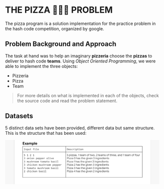 # THE PIZZA :pizza::pizza::pizza: PROBLEM  

The pizza program is a solution implementation for the practice problem in the hash code competition,
organized by google.

## Problem Background and Approach
The task at hand was to help an imaginary **pizzeria** choose the **pizzas** to deliver to hash code **teams**. Using *Object Oriented Programming*, we were able to implement the three objects:
* Pizzeria
* Pizza
* Team 

> For more details on what is implemented in each of the objects, check the source code and read the problem statement.


## Datasets
5 distinct data sets have been provided, different data but same structure.
This is the structure that has been used:



![input data](./resources/input_sample.png)
